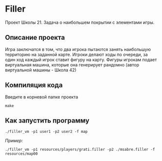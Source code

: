 # Filler
Проект Школы 21. Задача о наибольшем покрытии с элементами игры.

## Описание проекта

Игра заключатся в том, что два игрока пытаются занять наибольшую территорию на заданной карте. Игроки делают ходы по очереди, за один ход каждый игрок ставит фигуру на карту.
Фигуры игрокам подает виртуальная машина, которые она генерирует рандомно (автор виртуальной машины - Школа 42)

## Компиляция кода
Введите в корневой папке проекта
```
make
```

## Как запустить программу
```
./filler_vm -p1 user1 -p2 user2 -f map
```

*Пример:*
```
./filler_vm -p1 resources/players/grati.filler -p2 ./msabre.filler -f resources/map00
```



